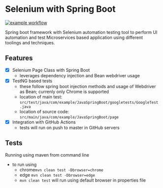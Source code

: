 # Selenium with Spring Boot

[![example workflow](https://github.com/anishst/SeleniumSpringBoot/actions/workflows/main.yml/badge.svg)](https://github.com/anishst/SeleniumSpringBoot/actions)

Spring boot framework with Selenium automation testing tool to perform UI automation and test Microservices based application using different toolings and techniques.

## Features
- [x] Selenium Page Class with Spring Boot
    - leverages dependency injection and Bean webdriver usage
- [x] TestNG based tests
  - these follow spring boot injection methods and usage of Webdriver as Bean; currenly only Chrome is supported
  - location of main test: ```src/test/java/com/example/JavaSpringBoot/googletests/GoogleTest.java```
  - location of source code: ```src/main/java/com/example/JavaSpringBoot/page```
- [x] Integration with GitHub Actions
  - tests will run on push to master in GitHub servers
  
## Tests

Running using maven from command line
- to run using 
  - chrome```mvn clean test -Dbrowser=chrome```
  - edge ```mvn clean test -Dbrowser=edge```
  - ```mvn clean test``` will run using default browser in properties file
